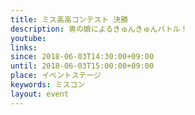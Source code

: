 ```yaml
---
title: ミス高高コンテスト 決勝
description: 男の娘によるきゅんきゅんバトル！
youtube: 
links:
since: 2018-06-03T14:30:00+09:00
until: 2018-06-03T15:00:00+09:00
place: イベントステージ
keywords: ミスコン
layout: event
---
```

